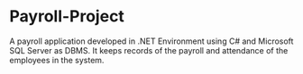 # Payroll-Project
A payroll application developed in .NET Environment using C# and Microsoft SQL Server as DBMS. It keeps records of the payroll and attendance of the employees in the system.
